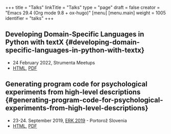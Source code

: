 +++
title = "Talks"
linkTitle = "Talks"
type = "page"
draft = false
creator = "Emacs 29.4 (Org mode 9.8 + ox-hugo)"
[menu]
  [menu.main]
    weight = 1005
    identifier = "talks"
+++

## Developing Domain-Specific Languages in Python with textX {#developing-domain-specific-languages-in-python-with-textx}

-   24 February 2022, Strumenta Meetups
-   [HTML](2022-Strumenta/index.html), [PDF](2022-Strumenta/textX.pdf)


## Generating program code for psychological experiments from high-level descriptions {#generating-program-code-for-psychological-experiments-from-high-level-descriptions}

-   23-24. September 2019, [ERK 2019](https://erk.fe.uni-lj.si/erk19.html) - Portorož Slovenia
-   [HTML](2019-ERK/ERK-2019.html), [PDF](2019-ERK/ERK-2019.pdf)
